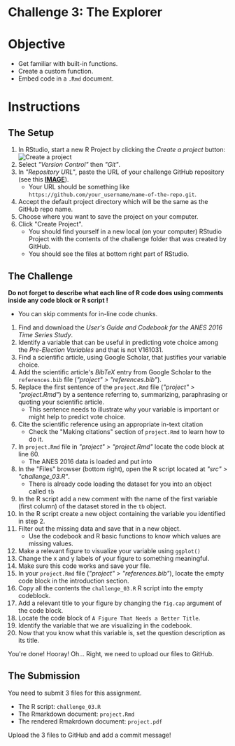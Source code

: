 # Challenge 3: The Explorer

# Objective
- Get familiar with built-in functions.
- Create a custom function.
- Embed code in a `.Rmd` document.

# Instructions

## The Setup
1. In RStudio, start a new R Project by clicking the *Create a project* button: ![Create a project](../imgs/rstudio_proj.png?raw=true "Create a project")
2. Select *"Version Control"* then *"Git"*.
3. In *"Repository URL"*, paste the URL of your challenge GitHub repository (see this [**IMAGE**](https://www.howtogeek.com/wp-content/uploads/2019/12/Copy-repo-URL-to-clipboard.png.pagespeed.ce.OoaKTWf-H_.png)).
    - Your URL should be something like `https://github.com/your_username/name-of-the-repo.git`.
4. Accept the default project directory which will be the same as the GitHub repo name.
5. Choose where you want to save the project on your computer.
6. Click "Create Project".
    - You should find yourself in a new local (on your computer) RStudio Project with the contents of the challenge folder that was created by GitHub.
    - You should see the files at bottom right part of RStudio.

## The Challenge

**Do not forget to describe what each line of R code does using comments inside any code block or R script !**
- You can skip comments for in-line code chunks.

1. Find and download the *User's Guide and Codebook for the ANES 2016 Time Series Study*.
2. Identify a variable that can be useful in predicting vote choice among the *Pre-Election Variables* and that is not V161031.
3. Find a scientific article, using Google Scholar, that justifies your variable choice.
4. Add the scientific article's *BibTeX* entry from Google Scholar to the `references.bib` file (*"project" > "references.bib"*).
5. Replace the first sentence of the `project.Rmd` file (*"project" > "project.Rmd"*) by a sentence referring to, summarizing, paraphrasing or quoting your scientific article.
    - This sentence needs to illustrate why your variable is important or might help to predict vote choice.
6. Cite the scientific reference using an appropriate in-text citation
    - Check the "Making citations" section of `project.Rmd` to learn how to do it.
7. In `project.Rmd` file in *"project" > "project.Rmd"* locate the code block at line 60.
    - The ANES 2016 data is loaded and put into
8. In the "Files" browser (bottom right), open the R script located at *"src" > "challenge_03.R"*.
    - There is already code loading the dataset for you into an object called `tb`
10. In the R script add a new comment with the name of the first variable (first column) of the dataset stored in the `tb` object.
10. In the R script create a new object containing the variable you identified in step 2.
11. Filter out the missing data and save that in a new object.
    - Use the codebook and R basic functions to know which values are missing values.
12. Make a relevant figure to visualize your variable using `ggplot()`
13. Change the x and y labels of your figure to something meaningful.
14. Make sure this code works and save your file.
15. In your `project.Rmd` file (*"project" > "references.bib"*), locate the empty code block in the introduction section.
16. Copy all the contents the `challenge_03.R` R script into the empty codeblock.
17. Add a relevant title to your figure by changing the `fig.cap` argument of the code block.
18. Locate the code block of `A Figure That Needs a Better Title`.
19. Identify the variable that we are visualizing in the codebook.
20. Now that you know what this variable is, set the question description as its title.

You're done! Hooray! Oh... Right, we need to upload our files to GitHub.

## The Submission

You need to submit 3 files for this assignment.

- The R script: `challenge_03.R`
- The Rmarkdown document: `project.Rmd`
- The rendered Rmakrdown document: `project.pdf`

Upload the 3 files to GitHub and add a commit message!

